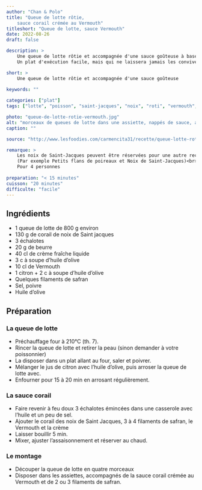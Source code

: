 ```yaml
---
author: "Chan & Polo"
title: "Queue de lotte rôtie, 
    sauce corail crémée au Vermouth"
titleshort: "Queue de lotte, sauce Vermouth"
date: 2022-08-26
draft: false

description: >
    Une queue de lotte rôtie et accompagnée d'une sauce goûteuse à base de vermouth et de safran.
    Un plat d'exécution facile, mais qui ne laissera jamais les convives indifférents.

short: >
    Une queue de lotte rôtie et accompagnée d'une sauce goûteuse
    
keywords: ""

categories: ["plat"]
tags: ["lotte", "poisson", "saint-jacques", "noix", "roti", "vermouth", "sauce", "corail"]

photo: "queue-de-lotte-rotie-vermouth.jpg"
alt: "morceaux de queues de lotte dans une assiette, nappés de sauce, avec quelques feuille de basilic en décoration"
caption: ""

source: "http://www.lesfoodies.com/carmencita31/recette/queue-lotte-rotie-et-sa-sauce-corail-cremee-au-vermouth"

remarque: >
    Les noix de Saint-Jacques peuvent être réservées pour une autre recette<br />
    (Par exemple Petits flans de poireaux et Noix de Saint-Jacques)<br>
    Pour 4 personnes
    
preparation: "< 15 minutes"
cuisson: "20 minutes"
difficulte: "facile"
---
```



## Ingrédients
- 1 queue de lotte de 800 g environ
- 130 g de corail de noix de Saint jacques
- 3 échalotes
- 20 g de beurre
- 40 cl de crème fraîche liquide
- 3 c à soupe d’huile d’olive
- 10 cl de Vermouth
- 1 citron + 2 c à soupe d’huile d’olive
- Quelques filaments de safran
- Sel, poivre
- Huile d’olive
## Préparation
### La queue de lotte
- Préchauffage four à 210°C (th. 7).
- Rincer la queue de lotte et retirer la peau (sinon demander à votre poissonnier)
- La disposer dans un plat allant au four, saler et poivrer.
- Mélanger le jus de citron avec l’huile d’olive, puis arroser la queue de lotte avec. 
- Enfourner pour 15 à 20 min en arrosant régulièrement.
### La sauce corail
- Faire revenir à feu doux 3 échalotes émincées dans une casserole avec l’huile et un peu de sel.
- Ajouter le corail des noix de Saint Jacques, 3 à 4 filaments de safran, le Vermouth et la crème
- Laisser bouillir 5 min.
- Mixer, ajuster l’assaisonnement et réserver au chaud.
### Le montage
- Découper la queue de lotte en quatre morceaux
- Disposer dans les assiettes, accompagnés de la sauce corail crémée au Vermouth et de 2 ou 3 filaments de safran.